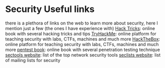 # Security Useful links
there is a plethora of links on the web to learn more about security, here I mention just a few (the ones I have experience with)
[Hack Tricks](https://book.hacktricks.xyz/welcome/readme): online book with several hacking tricks and tips
[TryHackMe](https://tryhackme.com): online platform for teaching security with labs, CTFs, machines and much more
[HackTheBox](https://app.hackthebox.com): online platform for teaching security with labs, CTFs, machines and much more
[pentest book](https://pentestbook.six2dez.com/): online book with several penetration testing technique
[sectools website](https://sectools.org/): list of the top network security tools
[seclists website](https://seclists.org/): list of mailing lists for security